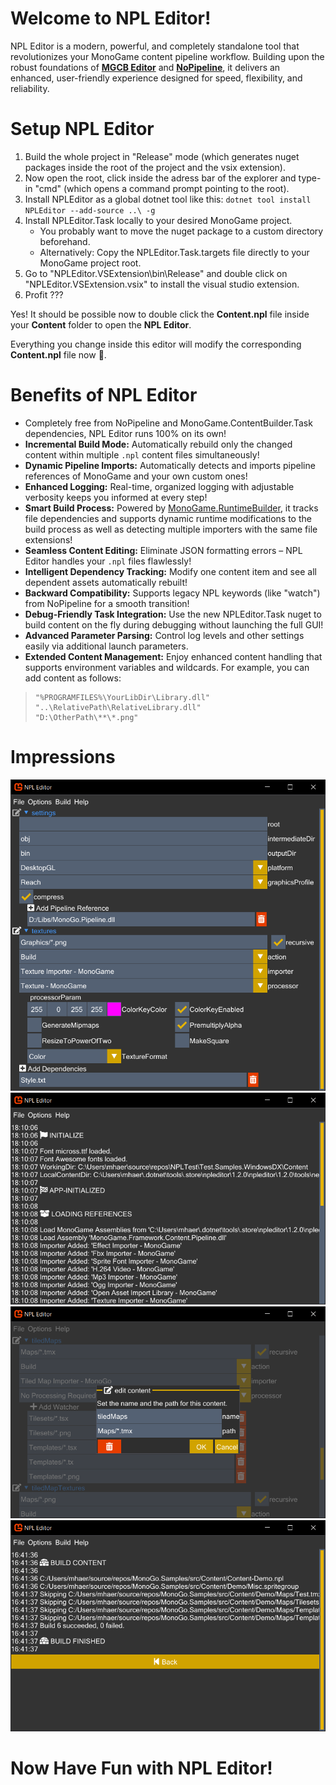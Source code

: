 # Welcome to NPL Editor!
NPL Editor is a modern, powerful, and completely standalone tool that revolutionizes your MonoGame content pipeline workflow. Building upon the robust foundations of **[MGCB Editor](https://docs.monogame.net/articles/getting_started/tools/mgcb_editor.html)** and **[NoPipeline](https://github.com/Martenfur/Nopipeline)**, it delivers an enhanced, user-friendly experience designed for speed, flexibility, and reliability.

# Setup NPL Editor

1. Build the whole project in "Release" mode (which generates nuget packages inside the root of the project and the vsix extension).
2. Now open the root, click inside the adress bar of the explorer and type-in "cmd" (which opens a command prompt pointing to the root).
3. Install NPLEditor as a global dotnet tool like this: `dotnet tool install NPLEditor --add-source ..\ -g`
4. Install NPLEditor.Task locally to your desired MonoGame project.
   - You probably want to move the nuget package to a custom directory beforehand.
   - Alternatively: Copy the NPLEditor.Task.targets file directly to your MonoGame project root.
5. Go to "NPLEditor.VSExtension\bin\Release" and double click on "NPLEditor.VSExtension.vsix" to install the visual studio extension.
6. Profit ???

Yes! It should be possible now to double click the **Content.npl** file inside your **Content** folder to open the **NPL Editor**. 

Everything you change inside this editor will modify the corresponding **Content.npl** file now 🥳.

# Benefits of NPL Editor

- Completely free from NoPipeline and MonoGame.ContentBuilder.Task dependencies, NPL Editor runs 100% on its own!
- **Incremental Build Mode:** Automatically rebuild only the changed content within multiple `.npl` content files simultaneously!
- **Dynamic Pipeline Imports:** Automatically detects and imports pipeline references of MonoGame and your own custom ones!
- **Enhanced Logging:** Real-time, organized logging with adjustable verbosity keeps you informed at every step!
- **Smart Build Process:** Powered by [MonoGame.RuntimeBuilder](https://www.nuget.org/packages/MonoGame.RuntimeBuilder), it tracks file dependencies and supports dynamic runtime modifications to the build process as well as detecting multiple importers with the same file extensions!
- **Seamless Content Editing:** Eliminate JSON formatting errors – NPL Editor handles your `.npl` files flawlessly!
- **Intelligent Dependency Tracking:** Modify one content item and see all dependent assets automatically rebuilt!
- **Backward Compatibility:** Supports legacy NPL keywords (like "watch") from NoPipeline for a smooth transition!
- **Debug-Friendly Task Integration:** Use the new NPLEditor.Task nuget to build content on the fly during debugging without launching the full GUI!
- **Advanced Parameter Parsing:** Control log levels and other settings easily via additional launch parameters.
- **Extended Content Management:** Enjoy enhanced content handling that supports environment variables and wildcards. For example, you can add content as follows:

>     "%PROGRAMFILES%\YourLibDir\Library.dll"
>     "..\RelativePath\RelativeLibrary.dll"
>     "D:\OtherPath\**\*.png"

# Impressions

![NPLEditor](https://raw.githubusercontent.com/BlizzCrafter/NPL-Editor/master/docs/npl_tool_00.png)
![NPLEditor](https://raw.githubusercontent.com/BlizzCrafter/NPL-Editor/master/docs/npl_tool_01.png)
![NPLEditor](https://raw.githubusercontent.com/BlizzCrafter/NPL-Editor/master/docs/npl_tool_02.png)
![NPLEditor](https://raw.githubusercontent.com/BlizzCrafter/NPL-Editor/master/docs/npl_tool_03.png)

# Now Have Fun with NPL Editor!
